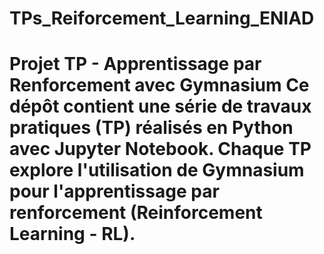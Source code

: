 # TPs_Reiforcement_Learning_ENIAD
# Projet TP - Apprentissage par Renforcement avec Gymnasium  Ce dépôt contient une série de travaux pratiques (TP) réalisés en Python avec Jupyter Notebook. Chaque TP explore l'utilisation de Gymnasium pour l'apprentissage par renforcement (Reinforcement Learning - RL).

